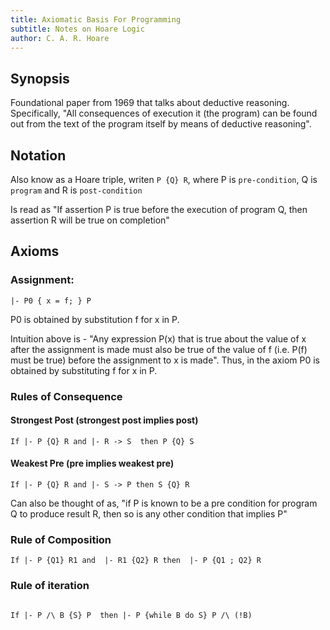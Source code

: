 ```yaml
---
title: Axiomatic Basis For Programming
subtitle: Notes on Hoare Logic
author: C. A. R. Hoare
---
```



Synopsis
--------

Foundational paper from 1969 that
talks about deductive reasoning.
Specifically, "All consequences of
execution it (the program) can be found
out from the text of the program itself
by means of deductive reasoning".

Notation
--------

Also know as a Hoare triple, writen `P {Q} R`, where
P is `pre-condition`, Q is `program` and R is `post-condition`

Is read as "If assertion P is true
before the execution of program Q, then
assertion R will be true on completion"


Axioms
------

### Assignment:

```
|- P0 { x = f; } P

```
P0 is obtained by substitution f for x in P.

Intuition above is - "Any expression P(x) that is true about the value
of x after the assignment is made must also be true of the value
of f (i.e. P(f) must be true) before the assignment to x is made".
Thus, in the axiom P0 is obtained by substituting f for x in P.

### Rules of Consequence

#### Strongest Post (strongest post implies post)
```
If |- P {Q} R and |- R -> S  then P {Q} S
```

#### Weakest Pre (pre implies weakest pre)

```
If |- P {Q} R and |- S -> P then S {Q} R
```
Can also be thought of as, "if P is known to be a
pre condition for program Q to produce result R, then
so is any other condition that implies P"

### Rule of Composition

```
If |- P {Q1} R1 and  |- R1 {Q2} R then  |- P {Q1 ; Q2} R
```

### Rule of iteration

```

If |- P /\ B {S} P  then |- P {while B do S} P /\ (!B)

```

